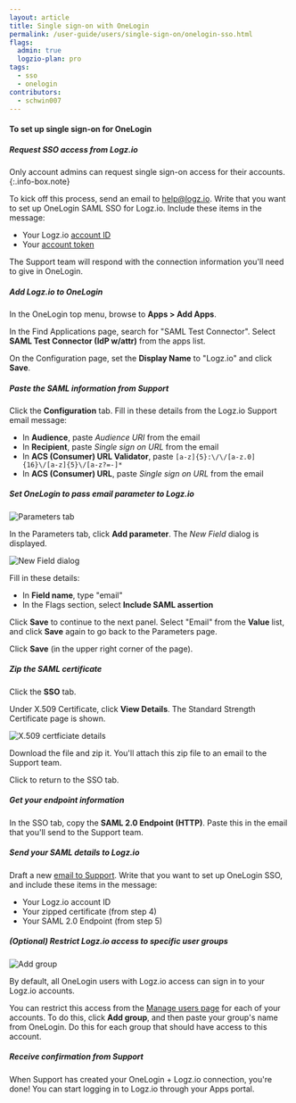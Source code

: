 ```yaml
---
layout: article
title: Single sign-on with OneLogin
permalink: /user-guide/users/single-sign-on/onelogin-sso.html
flags:
  admin: true
  logzio-plan: pro
tags:
  - sso
  - onelogin
contributors:
  - schwin007
---
```


#### To set up single sign-on for OneLogin

<div class="tasklist">

##### Request SSO access from Logz.io

Only account admins can request single sign-on access for their accounts.
{:.info-box.note}

To kick off this process, send an email to [help@logz.io](mailto:help@logz.io).
Write that you want to set up OneLogin SAML SSO for Logz.io.
Include these items in the message:

* Your Logz.io [account ID]({{site.baseurl}}/user-guide/accounts/finding-your-account-id.html)
* Your [account token](https://app.logz.io/#/dashboard/settings/manage-accounts)

The Support team will respond with the connection information you'll need to give in OneLogin.

##### Add Logz.io to OneLogin

In the OneLogin top menu, browse to **Apps > Add Apps**.

In the Find Applications page, search for "SAML Test Connector". Select **SAML Test Connector (IdP w/attr)** from the apps list.

On the Configuration page, set the **Display Name** to "Logz.io" and click **Save**.

##### Paste the SAML information from Support

Click the **Configuration** tab.
Fill in these details from the Logz.io Support email message:

* In **Audience**, paste _Audience URI_ from the email
* In **Recipient**, paste _Single sign on URL_ from the email
* In **ACS (Consumer) URL Validator**, paste `[a-z]{5}:\/\/[a-z.0]{16}\/[a-z]{5}\/[a-z?=-]*`
* In **ACS (Consumer) URL**, paste _Single sign on URL_ from the email

##### Set OneLogin to pass email parameter to Logz.io

![Parameters tab](https://dytvr9ot2sszz.cloudfront.net/logz-docs/sso-providers/onelogin/parameters-tab-add-parameter.png)

In the Parameters tab, click **Add parameter**. The _New Field_ dialog is displayed.

![New Field dialog](https://dytvr9ot2sszz.cloudfront.net/logz-docs/sso-providers/onelogin/new-field-modal.png)

Fill in these details:

* In **Field name**, type "email"
* In the Flags section, select **Include SAML assertion**

Click **Save** to continue to the next panel.
Select "Email" from the **Value** list, and click **Save** again to go back to the Parameters page.

Click **Save** (in the upper right corner of the page).

##### Zip the SAML certificate

Click the **SSO** tab.

Under X.509 Certificate, click **View Details**. The Standard Strength Certificate page is shown.

![X.509 certficiate details](https://dytvr9ot2sszz.cloudfront.net/logz-docs/sso-providers/onelogin/x509-certificate-details.png)

Download the file and zip it. You'll attach this zip file to an email to the Support team.

Click <i class="fas fa-long-arrow-alt-left"></i> to return to the SSO tab.

##### Get your endpoint information

In the SSO tab, copy the **SAML 2.0 Endpoint (HTTP)**.
Paste this in the email that you'll send to the Support team.

##### Send your SAML details to Logz.io

Draft a new [email to Support](mailto:help@logz.io).
Write that you want to set up OneLogin SSO, and include these items in the message:

* Your Logz.io account ID
* Your zipped certificate (from step 4)
* Your SAML 2.0 Endpoint (from step 5)

##### _(Optional)_ Restrict Logz.io access to specific user groups

![Add group](https://dytvr9ot2sszz.cloudfront.net/logz-docs/access-and-authentication/sso--manage-groups.png)

By default, all OneLogin users with Logz.io access can sign in to your Logz.io accounts.

You can restrict this access from the [Manage users page](https://app.logz.io/#/dashboard/settings/manage-users) for each of your accounts.
To do this, click **Add group**, and then paste your group's name from OneLogin.
Do this for each group that should have access to this account.

##### Receive confirmation from Support

When Support has created your OneLogin + Logz.io connection, you're done!
You can start logging in to Logz.io through your Apps portal.

</div>

